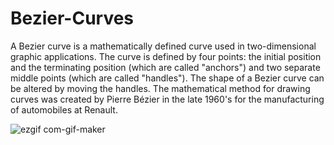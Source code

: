 # Bezier-Curves
A Bezier curve is a mathematically defined curve used in two-dimensional graphic applications. The curve is defined by four points: the initial position and the terminating position (which are called "anchors") and two separate middle points (which are called "handles"). The shape of a Bezier curve can be altered by moving the handles. The mathematical method for drawing curves was created by Pierre Bézier in the late 1960's for the manufacturing of automobiles at Renault.



![ezgif com-gif-maker](https://user-images.githubusercontent.com/43723938/171907925-18ab9f82-83f4-4bee-a6da-611dfcf5f5ba.gif)
